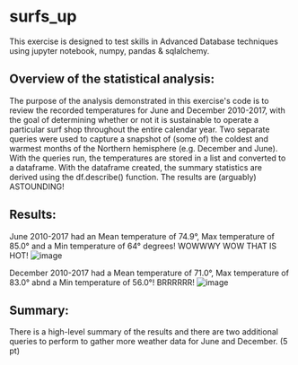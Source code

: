 # surfs_up
This exercise is designed to test skills in Advanced Database techniques using jupyter notebook, numpy, pandas & sqlalchemy.

## Overview of the statistical analysis:


The purpose of the analysis demonstrated in this exercise's code is to review the recorded temperatures for June and December 2010-2017, with the goal of determining whether or not it is sustainable to operate a particular surf shop throughout the entire calendar year. Two separate queries were used to capture a snapshot of (some of) the coldest and warmest months of the Northern hemisphere (e.g. December and June). With the queries run, the temperatures are stored in a list and converted to a dataframe. With the dataframe created, the summary statistics are derived using the df.describe() function. The results are (arguably) ASTOUNDING!

## Results:

June 2010-2017 had an Mean temperature of 74.9°, Max temperature of 85.0° and a Min temperature of 64° degrees! WOWWWY WOW THAT IS HOT!
![image](https://user-images.githubusercontent.com/47199557/187830321-a44ef8c1-2d9c-4c41-942f-1bb138e7f2dc.png)

December 2010-2017 had  a Mean temperature of 71.0°, Max temperature of 83.0° abnd a Min temperature of 56.0°! BRRRRRR!
![image](https://user-images.githubusercontent.com/47199557/187830609-615ac644-ca63-4cfa-a403-e8f324df3e3a.png)

## Summary:

There is a high-level summary of the results and there are two additional queries to perform to gather more weather data for June and December. (5 pt)

